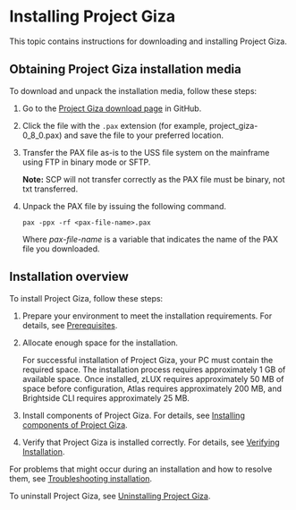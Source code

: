 # Installing Project Giza

This topic contains instructions for downloading and installing Project Giza.

## Obtaining Project Giza installation media

To download and unpack the installation media, follow these steps:

1. Go to the [Project Giza download page](https://github.com/gizafoundation/Downloads/releases) in GitHub.
2. Click the file with the `.pax` extension (for example, project_giza-0_8_0.pax) and save the file to your preferred location.
3. Transfer the PAX file as-is to the USS file system on the mainframe using FTP in binary mode or SFTP.

   **Note:** SCP will not transfer correctly as the PAX file must be binary, not txt transferred.
4. Unpack the PAX file by issuing the following command.  
   ```
   pax -ppx -rf <pax-file-name>.pax
   ```  
   Where _pax-file-name_ is a variable that indicates the name of the PAX file you downloaded.

## Installation overview

To install Project Giza, follow these steps:  

1. Prepare your environment to meet the installation requirements. For details, see [Prerequisites](../topics/planinstall.md).

2. Allocate enough space for the installation.

     For successful installation of Project Giza, your PC must contain the required space. The installation process requires approximately 1 GB of available space. Once installed, zLUX requires approximately 50 MB of space before configuration, Atlas requires approximately 200 MB, and Brightside CLI requires approximately 25 MB.

3. Install components of Project Giza. For details, see [Installing components of Project Giza](../topics/installing.md).

4. Verify that Project Giza is installed correctly. For details, see [Verifying Installation](../topics/verifyinstall.md).

For problems that might occur during an installation and how to resolve them, see [Troubleshooting installation](../topics/troubleshoot.md).

To uninstall Project Giza, see [Uninstalling Project Giza](../topics/uninstallingatlas.md).
